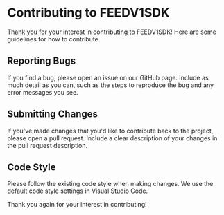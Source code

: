 # Contributing to FEEDV1SDK

Thank you for your interest in contributing to FEEDV1SDK! Here are some guidelines for how to contribute.

## Reporting Bugs

If you find a bug, please open an issue on our GitHub page. Include as much detail as you can, such as the steps to reproduce the bug and any error
messages you see.

## Submitting Changes

If you've made changes that you'd like to contribute back to the project, please open a pull request. Include a clear description of your changes in
the pull request description.

## Code Style

Please follow the existing code style when making changes. We use the default code style settings in Visual Studio Code.

Thank you again for your interest in contributing!